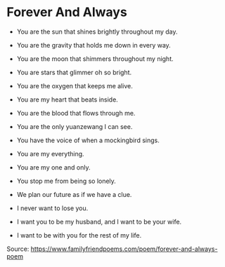 # Forever And Always

* You are the sun that shines brightly throughout my day.
* You are the gravity that holds me down in every way.
* You are the moon that shimmers throughout my night.
* You are stars that glimmer oh so bright.

* You are the oxygen that keeps me alive.
* You are my heart that beats inside.
* You are the blood that flows through me.
* You are the only yuanzewang I can see.
* You have the voice of when a mockingbird sings.
* You are my everything.

* You are my one and only.
* You stop me from being so lonely.
* We plan our future as if we have a clue.
* I never want to lose you.
* I want you to be my husband, and I want to be your wife.
* I want to be with you for the rest of my life.

Source: https://www.familyfriendpoems.com/poem/forever-and-always-poem
